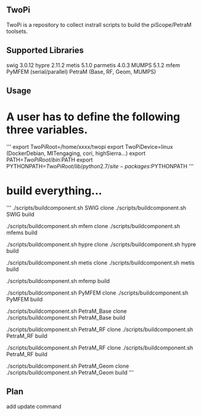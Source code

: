 ## TwoPi

TwoPi is a repository to collect instrall scripts to build the piScope/PetraM
toolsets.

## Supported Libraries

swig 3.0.12
hypre 2.11.2
metis 5.1.0
parmetis 4.0.3
MUMPS 5.1.2
mfem
PyMFEM (serial/parallel)
PetraM (Base, RF, Geom, MUMPS)

## Usage

# A user has to define the following three variables.
'''
 export TwoPiRoot=/home/xxxx/twopi
 export TwoPiDevice=linux (DockerDebian, MITengaging, cori, highSierra...)
 export PATH=$TwoPiRoot/bin:$PATH
 export PYTHONPATH=$TwoPiRoot/lib/python2.7/site-packages:$PYTHONPATH
'''
# build everything...
'''
 ./scripts/buildcomponent.sh SWIG clone
 ./scripts/buildcomponent.sh SWIG build

 ./scripts/buildcomponent.sh mfem clone
 ./scripts/buildcomponent.sh mfems build

 ./scripts/buildcomponent.sh hypre clone
 ./scripts/buildcomponent.sh hypre build

 ./scripts/buildcomponent.sh metis clone
 ./scripts/buildcomponent.sh metis build

 ./scripts/buildcomponent.sh mfemp build

 ./scripts/buildcomponent.sh PyMFEM clone
 ./scripts/buildcomponent.sh PyMFEM build 

 ./scripts/buildcomponent.sh PetraM_Base clone
 ./scripts/buildcomponent.sh PetraM_Base build 

 ./scripts/buildcomponent.sh PetraM_RF clone
 ./scripts/buildcomponent.sh PetraM_RF build 

 ./scripts/buildcomponent.sh PetraM_RF clone
 ./scripts/buildcomponent.sh PetraM_RF build 

 ./scripts/buildcomponent.sh PetraM_Geom clone
 ./scripts/buildcomponent.sh PetraM_Geom build 
'''

## Plan

add update command


